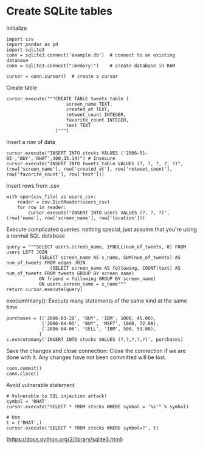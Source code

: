 # Create SQLite tables
Initialize
```
import csv
import pandas as pd
import sqlite3
conn = sqlite3.connect('example.db')  # connect to an existing database
conn = sqlite3.connect(":memory:")    # create database in RAM

cursor = conn.cursor()  # create a cursor
```
Create table
```
cursor.execute("""CREATE TABLE tweets_table (
                      screen_name TEXT,
                      created_at TEXT,
                      retweet_count INTEGER,
                      favorite_count INTEGER,
                      text TEXT
                  )""")
```
Insert a row of data
```
cursor.execute("INSERT INTO stocks VALUES ('2006-01-05','BUY','RHAT',100,35.14)") # Insecure
cursor.execute("INSERT INTO tweets_table VALUES (?, ?, ?, ?, ?)", (row['screen_name'], row['created_at'], row['retweet_count'], row['favorite_count'], row['text']))
```
Insert rows from .csv
```
with open(csv_file) as users_csv:
    reader = csv.DictReader(users_csv)
    for row in reader:
        cursor.execute("INSERT INTO users VALUES (?, ?, ?)",(row['name'], row['screen_name'], row['location']))
```
Execute complicated queries: nothing special, just assume that you're using a normal SQL database
```
query = """SELECT users.screen_name, IFNULL(num_of_tweets, 0) FROM users LEFT JOIN
            (SELECT screen_name AS s_name, SUM(num_of_tweets) AS  num_of_tweets FROM edges JOIN
                (SELECT screen_name AS following, COUNT(text) AS num_of_tweets FROM tweets GROUP BY screen_name)
            ON friend = following GROUP BY screen_name)
            ON users.screen_name = s_name"""
return cursor.execute(query)
```
execumtmany(): Execute many statements of the same kind at the same time
```
purchases = [('2006-03-28', 'BUY', 'IBM', 1000, 45.00),
             ('2006-04-05', 'BUY', 'MSFT', 1000, 72.00),
             ('2006-04-06', 'SELL', 'IBM', 500, 53.00),
            ]
c.executemany('INSERT INTO stocks VALUES (?,?,?,?,?)', purchases)
```
Save the changes and close connection: Close the connection if we are done with it. Any changes have not been committed will be lost.
```
conn.commit()
conn.close()
```

Avoid vulnerable statement
```
# Vulnerable to SQL injection attack!
symbol = 'RHAT'
cursor.execute("SELECT * FROM stocks WHERE symbol = '%s'" % symbol) 

# Use
t = ('RHAT',)
cursor.execute('SELECT * FROM stocks WHERE symbol=?', t)
```
(https://docs.python.org/2/library/sqlite3.html)
